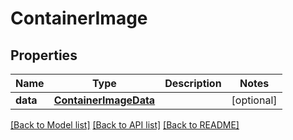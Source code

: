 # ContainerImage

## Properties
Name | Type | Description | Notes
------------ | ------------- | ------------- | -------------
**data** | [**ContainerImageData**](ContainerImageData.md) |  | [optional] 

[[Back to Model list]](../README.md#documentation-for-models) [[Back to API list]](../README.md#documentation-for-api-endpoints) [[Back to README]](../README.md)

